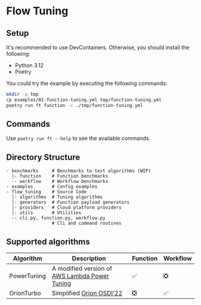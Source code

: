 # Flow Tuning

## Setup

It's recommended to use DevContainers. Otherwise, you should install the following:

- Python 3.12
- Poetry

You could try the example by executing the following commands:

```bash
mkdir -p tmp
cp examples/01-function-tuning.yml tmp/function-tuning.yml
poetry run ft function -c ./tmp/function-tuning.yml
```

## Commands

Use `poetry run ft --help` to see the available commands.

## Directory Structure

```
- benchmarks     # Benchmarks to test algorithms (WIP)
  |- function    # Function benchmarks
  -- workflow    # Workflow benchmarks
- examples       # Config examples
- flow_tuning    # Source Code
  |- algorithms  # Tuning algorithms
  |- generators  # Function payload generators
  |- providers   # Cloud platform providers
  |- utils       # Utilities
  -- cli.py, function.py, workflow.py
                 # Cli and command routines
```

## Supported algorithms

| Algorithm   | Description                                                                                               | Function | Workflow |
| ----------- | --------------------------------------------------------------------------------------------------------- | -------- | -------- |
| PowerTuning | A modified version of [AWS Lambda Power Tuning](https://github.com/alexcasalboni/aws-lambda-power-tuning) | ✅       | ❎       |
| OrionTurbo  | Simplified [Orion OSDI'22](https://www.usenix.org/conference/osdi22/presentation/mahgoub)                 | ❎       | ✅       |
